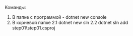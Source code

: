 Команды:
1. В папке с программой - dotnet new console
2. В корневой папке
  2.1 dotnet new sln
  2.2 dotnet sln add step01\step01.csproj